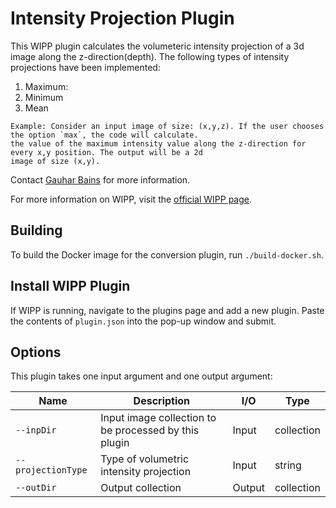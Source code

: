 # Intensity Projection Plugin

This WIPP plugin calculates the volumeteric intensity projection of a 3d image along the z-direction(depth).  The following types of intensity projections have been implemented: 

1. Maximum: 
2. Minimum 
3. Mean 
```
Example: Consider an input image of size: (x,y,z). If the user chooses the option `max`, the code will calculate.  
the value of the maximum intensity value along the z-direction for every x,y position. The output will be a 2d   
image of size (x,y). 
```
Contact [Gauhar Bains](mailto:gauhar.bains@labshare.org) for more information.

For more information on WIPP, visit the [official WIPP page](https://isg.nist.gov/deepzoomweb/software/wipp).

## Building

To build the Docker image for the conversion plugin, run
`./build-docker.sh`.

## Install WIPP Plugin

If WIPP is running, navigate to the plugins page and add a new plugin. Paste the contents of `plugin.json` into the pop-up window and submit.

## Options

This plugin takes one input argument and one output argument:

| Name          | Description             | I/O    | Type   |
|---------------|-------------------------|--------|--------|
| `--inpDir` | Input image collection to be processed by this plugin | Input | collection |
| `--projectionType` | Type of volumetric intensity projection | Input | string |
| `--outDir` | Output collection | Output | collection |

